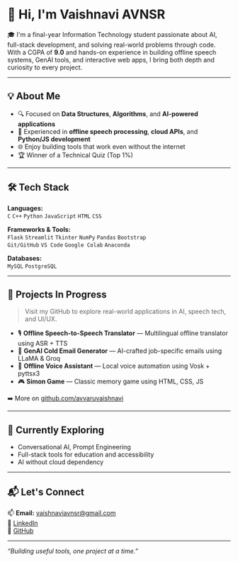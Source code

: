 # 👋 Hi, I'm Vaishnavi AVNSR

🎓 I'm a final-year Information Technology student passionate about AI, full-stack development, and solving real-world problems through code. With a CGPA of **9.0** and hands-on experience in building offline speech systems, GenAI tools, and interactive web apps, I bring both depth and curiosity to every project.

---

## 💡 About Me

- 🔍 Focused on **Data Structures**, **Algorithms**, and **AI-powered applications**
- 🧠 Experienced in **offline speech processing**, **cloud APIs**, and **Python/JS development**
- 🌐 Enjoy building tools that work even without the internet
- 🏆 Winner of a Technical Quiz (Top 1%)

---

## 🛠️ Tech Stack

**Languages:**  
`C` `C++` `Python` `JavaScript` `HTML` `CSS`

**Frameworks & Tools:**  
`Flask` `Streamlit` `Tkinter` `NumPy` `Pandas` `Bootstrap`  
`Git/GitHub` `VS Code` `Google Colab` `Anaconda`

**Databases:**  
`MySQL` `PostgreSQL`

---

## 🚧 Projects In Progress

> Visit my GitHub to explore real-world applications in AI, speech tech, and UI/UX.

- 🎙️ **Offline Speech-to-Speech Translator** — Multilingual offline translator using ASR + TTS  
- 📧 **GenAI Cold Email Generator** — AI-crafted job-specific emails using LLaMA & Groq  
- 🤖 **Offline Voice Assistant** — Local voice automation using Vosk + pyttsx3  
- 🎮 **Simon Game** — Classic memory game using HTML, CSS, JS  

➡️ More on [github.com/avvaruvaishnavi](https://github.com/avvaruvaishnavi)

---


## 🌱 Currently Exploring

- Conversational AI, Prompt Engineering  
- Full-stack tools for education and accessibility  
- AI without cloud dependency  

---

## 📬 Let's Connect

📫 **Email:** vaishnaviavnsr@gmail.com  
🔗 [LinkedIn](https://www.linkedin.com/in/avvaruvvaishnavi/)  
🐙 [GitHub](https://github.com/avvaruvaishnavi)

---

_“Building useful tools, one project at a time.”_

